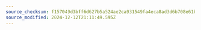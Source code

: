 ```yaml
---
source_checksum: f157049d3bff6d627b5a524ae2ca931549fa4eca8ad3d6b708e61bc05ded5f65
source_modified: 2024-12-12T21:11:49.595Z
---
```


